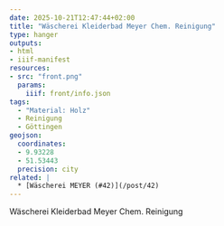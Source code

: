 ```yaml
---
date: 2025-10-21T12:47:44+02:00
title: "Wäscherei Kleiderbad Meyer Chem. Reinigung"
type: hanger
outputs:
- html
- iiif-manifest
resources:
- src: "front.png"
  params:
    iiif: front/info.json
tags:
  - "Material: Holz"
  - Reinigung
  - Göttingen
geojson:
  coordinates:
  - 9.93228
  - 51.53443
  precision: city
related: |
  * [Wäscherei MEYER (#42)](/post/42)
---
```

Wäscherei Kleiderbad
Meyer
Chem. Reinigung
